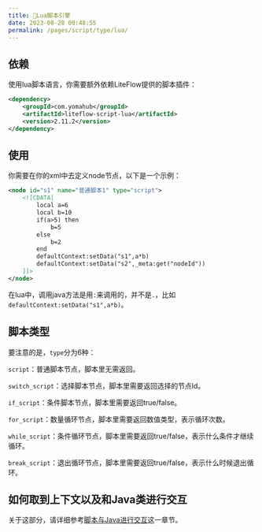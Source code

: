 ```yaml
---
title: 🍝Lua脚本引擎
date: 2023-08-28 00:48:55
permalink: /pages/script/type/lua/
---
```


## 依赖

使用lua脚本语言，你需要额外依赖LiteFlow提供的脚本插件：

```xml
<dependency>
    <groupId>com.yomahub</groupId>
    <artifactId>liteflow-script-lua</artifactId>
    <version>2.11.2</version>
</dependency>
```

## 使用

你需要在你的xml中去定义node节点，以下是一个示例：

```xml
<node id="s1" name="普通脚本1" type="script">
    <![CDATA[
        local a=6
        local b=10
        if(a>5) then
            b=5
        else
            b=2
        end
        defaultContext:setData("s1",a*b)
        defaultContext:setData("s2",_meta:get("nodeId"))
    ]]>
</node>
```

在lua中，调用java方法是用`:`来调用的，并不是`.`，比如`defaultContext:setData("s1",a*b)`。

## 脚本类型

要注意的是，`type`分为6种：

`script`：普通脚本节点，脚本里无需返回。

`switch_script`：选择脚本节点，脚本里需要返回选择的节点Id。

`if_script`：条件脚本节点，脚本里需要返回true/false。

`for_script`：数量循环节点，脚本里需要返回数值类型，表示循环次数。

`while_script`：条件循环节点，脚本里需要返回true/false，表示什么条件才继续循环。

`break_script`：退出循环节点，脚本里需要返回true/false，表示什么时候退出循环。

## 如何取到上下文以及和Java类进行交互

关于这部分，请详细参考[脚本与Java进行交互](/pages/script/interacts/)这一章节。